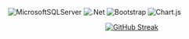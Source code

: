 
<!--  [![GitHub Streak](https://streak-stats.demolab.com/?user=abdulqayyum&theme=duskfox&starting_year=2023)](https://git.io/streak-stats)-->
![MicrosoftSQLServer](https://img.shields.io/badge/Microsoft%20SQL%20Server-CC2927?style=for-the-badge&logo=microsoft%20sql%20server&logoColor=white) ![.Net](https://img.shields.io/badge/.NET-5C2D91?style=for-the-badge&logo=.net&logoColor=white) ![Bootstrap](https://img.shields.io/badge/bootstrap-%238511FA.svg?style=for-the-badge&logo=bootstrap&logoColor=white) ![Chart.js](https://img.shields.io/badge/chart.js-F5788D.svg?style=for-the-badge&logo=chart.js&logoColor=white)
<p align="center">  
  <a href="https://git.io/streak-stats">
    <img src="https://streak-stats.demolab.com/?user=abdulqayyum&theme=duskfox&starting_year=2023" alt="GitHub Streak" />
  </a>
</p>
<!--
**abdulqayyum/abdulqayyum** is a ✨ _special_ ✨ repository because its `README.md` (this file) appears on your GitHub profile.

Here are some ideas to get you started:

- 🔭 I’m currently working on ...
- 🌱 I’m currently learning ...
- 👯 I’m looking to collaborate on ...
- 🤔 I’m looking for help with ...
- 💬 Ask me about ...
- 📫 How to reach me: ...
- 😄 Pronouns: ...
- ⚡ Fun fact: ...
-->
